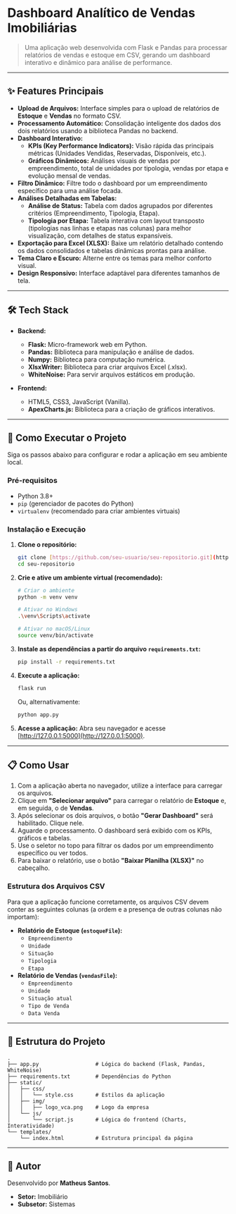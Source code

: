 # Dashboard Analítico de Vendas Imobiliárias

> Uma aplicação web desenvolvida com Flask e Pandas para processar relatórios de vendas e estoque em CSV, gerando um dashboard interativo e dinâmico para análise de performance.

---

## ✨ Features Principais

-   **Upload de Arquivos:** Interface simples para o upload de relatórios de **Estoque** e **Vendas** no formato CSV.
-   **Processamento Automático:** Consolidação inteligente dos dados dos dois relatórios usando a biblioteca Pandas no backend.
-   **Dashboard Interativo:**
    -   **KPIs (Key Performance Indicators):** Visão rápida das principais métricas (Unidades Vendidas, Reservadas, Disponíveis, etc.).
    -   **Gráficos Dinâmicos:** Análises visuais de vendas por empreendimento, total de unidades por tipologia, vendas por etapa e evolução mensal de vendas.
-   **Filtro Dinâmico:** Filtre todo o dashboard por um empreendimento específico para uma análise focada.
-   **Análises Detalhadas em Tabelas:**
    -   **Análise de Status:** Tabela com dados agrupados por diferentes critérios (Empreendimento, Tipologia, Etapa).
    -   **Tipologia por Etapa:** Tabela interativa com layout transposto (tipologias nas linhas e etapas nas colunas) para melhor visualização, com detalhes de status expansíveis.
-   **Exportação para Excel (XLSX):** Baixe um relatório detalhado contendo os dados consolidados e tabelas dinâmicas prontas para análise.
-   **Tema Claro e Escuro:** Alterne entre os temas para melhor conforto visual.
-   **Design Responsivo:** Interface adaptável para diferentes tamanhos de tela.

---

## 🛠️ Tech Stack

-   **Backend:**
    -   **Flask:** Micro-framework web em Python.
    -   **Pandas:** Biblioteca para manipulação e análise de dados.
    -   **Numpy:** Biblioteca para computação numérica.
    -   **XlsxWriter:** Biblioteca para criar arquivos Excel (.xlsx).
    -   **WhiteNoise:** Para servir arquivos estáticos em produção.

-   **Frontend:**
    -   HTML5, CSS3, JavaScript (Vanilla).
    -   **ApexCharts.js:** Biblioteca para a criação de gráficos interativos.

---

## 🚀 Como Executar o Projeto

Siga os passos abaixo para configurar e rodar a aplicação em seu ambiente local.

### Pré-requisitos

-   Python 3.8+
-   `pip` (gerenciador de pacotes do Python)
-   `virtualenv` (recomendado para criar ambientes virtuais)

### Instalação e Execução

1.  **Clone o repositório:**
    ```bash
    git clone [https://github.com/seu-usuario/seu-repositorio.git](https://github.com/seu-usuario/seu-repositorio.git)
    cd seu-repositorio
    ```

2.  **Crie e ative um ambiente virtual (recomendado):**
    ```bash
    # Criar o ambiente
    python -m venv venv

    # Ativar no Windows
    .\venv\Scripts\activate

    # Ativar no macOS/Linux
    source venv/bin/activate
    ```

3.  **Instale as dependências a partir do arquivo `requirements.txt`:**
    ```bash
    pip install -r requirements.txt
    ```

4.  **Execute a aplicação:**
    ```bash
    flask run
    ```
    Ou, alternativamente:
    ```bash
    python app.py
    ```

5.  **Acesse a aplicação:**
    Abra seu navegador e acesse [http://127.0.0.1:5000](http://127.0.0.1:5000).

---

## 📋 Como Usar

1.  Com a aplicação aberta no navegador, utilize a interface para carregar os arquivos.
2.  Clique em **"Selecionar arquivo"** para carregar o relatório de **Estoque** e, em seguida, o de **Vendas**.
3.  Após selecionar os dois arquivos, o botão **"Gerar Dashboard"** será habilitado. Clique nele.
4.  Aguarde o processamento. O dashboard será exibido com os KPIs, gráficos e tabelas.
5.  Use o seletor no topo para filtrar os dados por um empreendimento específico ou ver todos.
6.  Para baixar o relatório, use o botão **"Baixar Planilha (XLSX)"** no cabeçalho.

### Estrutura dos Arquivos CSV

Para que a aplicação funcione corretamente, os arquivos CSV devem conter as seguintes colunas (a ordem e a presença de outras colunas não importam):

-   **Relatório de Estoque (`estoqueFile`):**
    -   `Empreendimento`
    -   `Unidade`
    -   `Situação`
    -   `Tipologia`
    -   `Etapa`
-   **Relatório de Vendas (`vendasFile`):**
    -   `Empreendimento`
    -   `Unidade`
    -   `Situação atual`
    -   `Tipo de Venda`
    -   `Data Venda`

---

## 📂 Estrutura do Projeto
```
.
├── app.py                  # Lógica do backend (Flask, Pandas, WhiteNoise)
├── requirements.txt        # Dependências do Python
├── static/
│   ├── css/
│   │   └── style.css       # Estilos da aplicação
│   ├── img/
│   │   ├── logo_vca.png    # Logo da empresa
│   └── js/
│       └── script.js       # Lógica do frontend (Charts, Interatividade)
└── templates/
    └── index.html          # Estrutura principal da página
```
---

## 👤 Autor

Desenvolvido por **Matheus Santos**.

-   **Setor:** Imobiliário
-   **Subsetor:** Sistemas